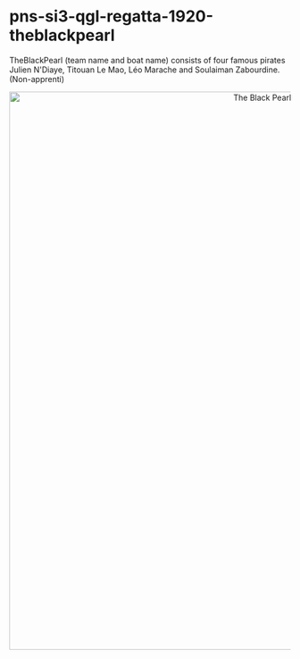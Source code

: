 # pns-si3-qgl-regatta-1920-theblackpearl

TheBlackPearl (team name and boat name) consists of four famous pirates Julien N'Diaye, Titouan Le Mao, Léo Marache and Soulaiman Zabourdine.
(Non-apprenti)

<p align="center">
  <img src="https://upload.wikimedia.org/wikipedia/commons/4/47/Pirate_Flag_of_Jack_Rackham.svg" width="1000" alt="The Black Pearl emblematic flag">
</p>
